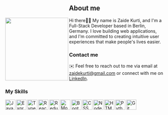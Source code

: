 <h2 align="center">About me</h2>

<div>
  <img align="left" width="200" src="https://cdn-icons-png.flaticon.com/512/5986/5986315.png">
  <p>Hi there👋🏻 My name is Zaide Kurti, and I'm a Full-Stack Developer based in Berlin, Germany. I love building web applications, and I'm committed to creating intuitive user experiences that make people's lives easier.</p>
</div>

### Contact me

✉️ Feel free to reach out to me via email at [zaidekurti@gmail.com](mailto:zaidekurti@gmail.com) or connect with me on [LinkedIn](https://www.linkedin.com/in/zaide-kurti-o1920/). 

### My Skills

<img align="left" alt="JavaScript" width="32px" src="https://cdn-icons-png.flaticon.com/512/919/919828.png" />
<img align="left" alt="Express.js" width="32px" src="https://w7.pngwing.com/pngs/925/447/png-transparent-express-js-node-js-javascript-mongodb-node-js-text-trademark-logo.png" />
<img align="left" alt="TypeScript" width="32px" src="https://cdn-icons-png.flaticon.com/512/919/919832.png" />
<img align="left" alt="React" width="32px" src="https://cdn-icons-png.flaticon.com/512/919/919851.png" />
<img align="left" alt="Redux" width="32px" src="https://w1.pngwing.com/pngs/950/73/png-transparent-library-redux-react-javascript-javascript-library-angular-state-software-framework.png" />
<img align="left" alt="MongoDB" width="32px" src="https://w7.pngwing.com/pngs/956/695/png-transparent-mongodb-original-wordmark-logo-icon-thumbnail.png" />
<img align="left" alt="Bootstrap" width="32px" src="https://avatars.githubusercontent.com/u/2918581?s=280&v=4" />
<img align="left" alt="CSS" width="32px" src="https://cdn-icons-png.flaticon.com/512/919/919826.png" />
<img align="left" alt="NodeJS" width="32px" src="https://cdn-icons-png.flaticon.com/512/919/919825.png" />
<img align="left" alt="HTML" width="32px" src="https://cdn-icons-png.flaticon.com/512/919/919827.png" />
<img align="left" alt="Python" width="32px" src="https://cdn-icons-png.flaticon.com/512/919/919852.png" />
<img align="left" alt="Git" width="32px" src="https://camo.githubusercontent.com/fbfcb9e3dc648adc93bef37c718db16c52f617ad055a26de6dc3c21865c3321d/68747470733a2f2f7777772e766563746f726c6f676f2e7a6f6e652f6c6f676f732f6769742d73636d2f6769742d73636d2d69636f6e2e737667"/>

